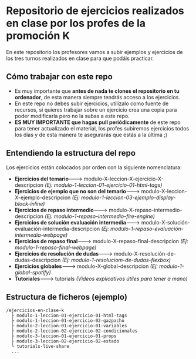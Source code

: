 # Repositorio de ejercicios realizados en clase por los profes de la promoción K

En este repositorio los profesores vamos a subir ejemplos y ejercicios de los tres turnos realizados en clase para que podáis practicar.

## Cómo trabajar con este repo

 - Es muy importante que **antes de nada te clones el repositorio en tu ordenador**, de esta manera siempre tendrás acceso a los ejercicios.
 - En este repo no debes subir ejercicios, utilízalo como fuente de recursos, si quieres trabajar sobre un ejercicio crea una copia para poder modificarla pero no la subas a este repo.
 - **ES MUY IMPORTANTE que hagas pull periódicamente** de este repo para tener actualizado el material, los profes subiremos ejercicios todos los días y de esta manera te asegurarás que estás a la última ;)

 ## Entendiendo la estructura del repo
Los ejercicios están colocados por orden con la siguiente nomenclatura:

 - **Ejercicios del temario**---> modulo-X-leccion-X-ejercicio-X-descripcion _(Ej: modulo-1-leccion-01-ejercicio-01-html-tags)_
 - **Ejercicios de ejemplo que no son del temario**---> modulo-X-leccion-X-ejemplo-descripcion _(Ej: modulo-1-leccion-03-ejemplo-display-block-inline)_
 - **Ejercicios de repaso intermedio**---> modulo-X-repaso-intermedio-descripcion _(Ej: modulo-1-repaso-intermedio-fire-engine)_
 - **Ejercicios de solución evaluación intermedia**---> modulo-X-solución-evaluación-intermedia-descripcion _(Ej: modulo-1-repaso-evaluación-intermedia-webpage)_
 - **Ejercicios de repaso final**---> modulo-X-repaso-final-descripcion _(Ej: modulo-1-repaso-final-webpage)_
 - **Ejercicios de resolución de dudas**---> modulo-X-resolución-de-dudas-descripcion _(Ej: modulo-1-resoluciom-de-dudas-flexbox)_
 - **Ejercicios globales**---> modulo-X-global-descripcion _(Ej: modulo-1-global-spotify)_
  - **Tutoriales**---> tutorials _(Videos explicativos útiles para tener a mano)_


## Estructura de ficheros (ejemplo)

```
/ejercicios-en-clase-k
  ├ modulo-1-leccion-01-ejercicio-01-html-tags
  ├ modulo-1-leccion-01-ejercicio-02-gazpacho
  ├ modulo-2-leccion-01-ejercicio-01-variables
  ├ modulo-2-leccion-02-ejercicio-02-condicionales
  ├ modulo-3-leccion-01-ejercicio-01-props
  ├ modulo-3-leccion-02-ejercicio-02-estado
  └ tutorials-live-share
  ...
```

